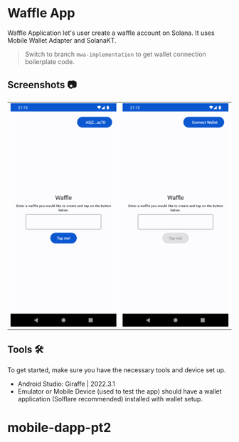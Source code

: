 # Waffle App
Waffle Application let's user create a waffle account on Solana. It uses Mobile Wallet Adapter and SolanaKT.

> Switch to branch `mwa-implementation` to get wallet connection boilerplate code. 

## Screenshots 📷
<table>
  <tbody>
  <tr>
    <td><img src="/images/main.png" alt="Image 1" width="400"></td>
    <td><img src="/images/no_wallet.png" alt="Image 2" width="400"></td>
  </tr>
    </tbody>
</table>

## Tools 🛠️
To get started, make sure you have the necessary tools and device set up.
- Android Studio: Giraffe | 2022.3.1
- Emulator or Mobile Device (used to test the app) should have a wallet application (Solflare recommended) installed with wallet setup.

# mobile-dapp-pt2
